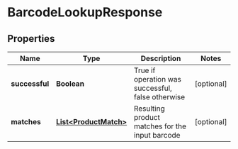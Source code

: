 
# BarcodeLookupResponse

## Properties
Name | Type | Description | Notes
------------ | ------------- | ------------- | -------------
**successful** | **Boolean** | True if operation was successful, false otherwise |  [optional]
**matches** | [**List&lt;ProductMatch&gt;**](ProductMatch.md) | Resulting product matches for the input barcode |  [optional]



